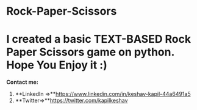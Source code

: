 # Rock-Paper-Scissors

# I created a basic TEXT-BASED Rock Paper Scissors game on python. Hope You Enjoy it :)

**Contact me:**
1. **LinkedIn =>**https://www.linkedin.com/in/keshav-kapil-44a6491a5
2. **Twitter=>**https://twitter.com/kapilkeshav
